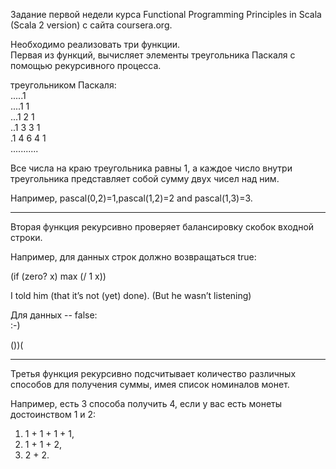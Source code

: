 Задание первой недели курса Functional Programming Principles in Scala (Scala 2 version) с сайта coursera.org.

Необходимо реализовать три функции.  
Первая из функций, вычисляет элементы треугольника Паскаля с помощью рекурсивного процесса.

треугольником Паскаля:  
.....1  
....1 1  
...1 2 1  
..1 3 3 1  
.1 4 6 4 1  
...........  

Все числа на краю треугольника равны 1, а каждое число внутри треугольника представляет собой сумму двух чисел над ним.
 
Например, pascal(0,2)=1,pascal(1,2)=2 and pascal(1,3)=3.
 
-------------------------------------------------------------------------------  
Вторая функция рекурсивно проверяет балансировку скобок входной строки. 

Например, для данных строк должно возвращаться true:  

 (if (zero? x) max (/ 1 x))

 I told him (that it’s not (yet) done). (But he wasn’t listening)

Для данных -- false:  
 :-)
 
 ())(
 
---------------------------------------------------------------------------------  
Третья функция рекурсивно подсчитывает количество различных способов для получения суммы, имея список номиналов монет.

Например, есть 3 способа получить 4, если у вас есть монеты достоинством 1 и 2:  
  1. 1 + 1 + 1 + 1,  
  2. 1 + 1 + 2,  
  3. 2 + 2.
